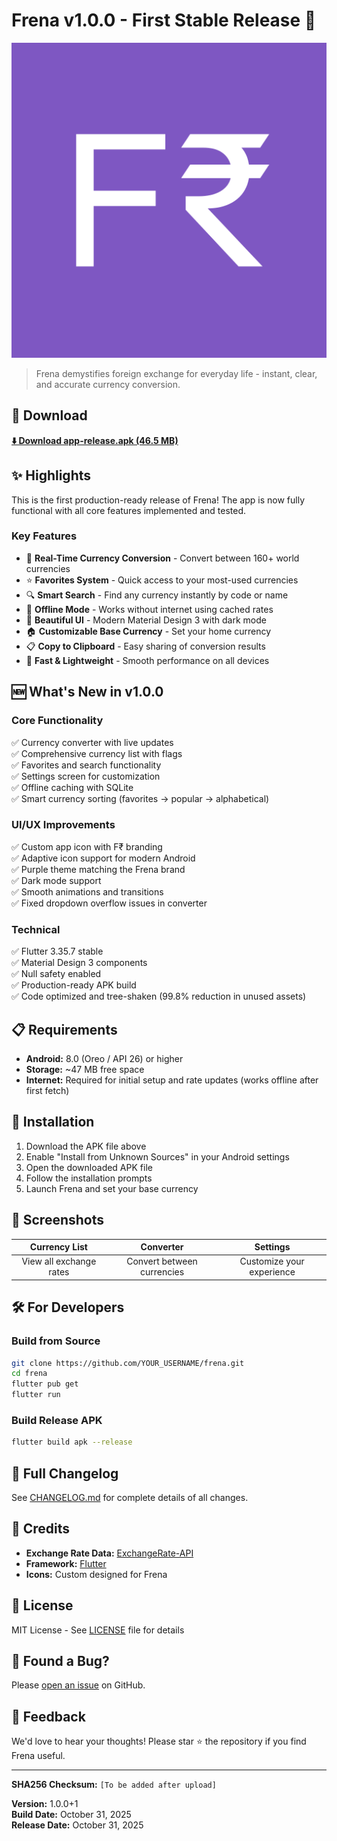 # Frena v1.0.0 - First Stable Release 🎉

![Frena Icon](assets/icon/app_icon.png)

> Frena demystifies foreign exchange for everyday life - instant, clear, and accurate currency conversion.

## 📱 Download

**[⬇️ Download app-release.apk (46.5 MB)](../../releases/download/v1.0.0/app-release.apk)**

## ✨ Highlights

This is the first production-ready release of Frena! The app is now fully functional with all core features implemented and tested.

### Key Features
- 💱 **Real-Time Currency Conversion** - Convert between 160+ world currencies
- ⭐ **Favorites System** - Quick access to your most-used currencies
- 🔍 **Smart Search** - Find any currency instantly by code or name
- 📴 **Offline Mode** - Works without internet using cached rates
- 🎨 **Beautiful UI** - Modern Material Design 3 with dark mode
- 🏠 **Customizable Base Currency** - Set your home currency
- 📋 **Copy to Clipboard** - Easy sharing of conversion results
- 🚀 **Fast & Lightweight** - Smooth performance on all devices

## 🆕 What's New in v1.0.0

### Core Functionality
✅ Currency converter with live updates  
✅ Comprehensive currency list with flags  
✅ Favorites and search functionality  
✅ Settings screen for customization  
✅ Offline caching with SQLite  
✅ Smart currency sorting (favorites → popular → alphabetical)  

### UI/UX Improvements
✅ Custom app icon with F₹ branding  
✅ Adaptive icon support for modern Android  
✅ Purple theme matching the Frena brand  
✅ Dark mode support  
✅ Smooth animations and transitions  
✅ Fixed dropdown overflow issues in converter  

### Technical
✅ Flutter 3.35.7 stable  
✅ Material Design 3 components  
✅ Null safety enabled  
✅ Production-ready APK build  
✅ Code optimized and tree-shaken (99.8% reduction in unused assets)  

## 📋 Requirements

- **Android:** 8.0 (Oreo / API 26) or higher
- **Storage:** ~47 MB free space
- **Internet:** Required for initial setup and rate updates (works offline after first fetch)

## 🚀 Installation

1. Download the APK file above
2. Enable "Install from Unknown Sources" in your Android settings
3. Open the downloaded APK file
4. Follow the installation prompts
5. Launch Frena and set your base currency

## 📸 Screenshots

| Currency List | Converter | Settings |
|:---:|:---:|:---:|
| View all exchange rates | Convert between currencies | Customize your experience |

## 🛠️ For Developers

### Build from Source
```bash
git clone https://github.com/YOUR_USERNAME/frena.git
cd frena
flutter pub get
flutter run
```

### Build Release APK
```bash
flutter build apk --release
```

## 📝 Full Changelog

See [CHANGELOG.md](CHANGELOG.md) for complete details of all changes.

## 🙏 Credits

- **Exchange Rate Data:** [ExchangeRate-API](https://www.exchangerate-api.com/)
- **Framework:** [Flutter](https://flutter.dev/)
- **Icons:** Custom designed for Frena

## 📄 License

MIT License - See [LICENSE](LICENSE) file for details

## 🐛 Found a Bug?

Please [open an issue](../../issues/new) on GitHub.

## 💬 Feedback

We'd love to hear your thoughts! Please star ⭐ the repository if you find Frena useful.

---

**SHA256 Checksum:** `[To be added after upload]`

**Version:** 1.0.0+1  
**Build Date:** October 31, 2025  
**Release Date:** October 31, 2025
